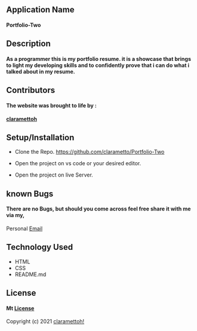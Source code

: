 ## **Application Name**
#### Portfolio-Two

## **Description**
#### As a programmer this is my portfolio resume. it is a showcase that brings to light my developing skills and to confidently prove that i can do what i talked about in my resume.

## **Contributors**
#### The website was brought to life by :

[**claramettoh**]()

## **Setup/Installation**
* Clone the Repo. https://github.com/clarametto/Portfolio-Two
 
 * Open the project on vs code or your desired editor.
* Open the project on live Server.
##  **known Bugs**
#### There are no Bugs, but should you come across feel free share it with me via my,
Personal
[Email](clara.metto@student.moringaschool.com)
## **Technology Used**
 * HTML
* CSS
* README.md
## **License**
#### Mt [**License**](https://choosealicense.com/licenses/mit/)
Copyright (c) 2021 [claramettoh!]()